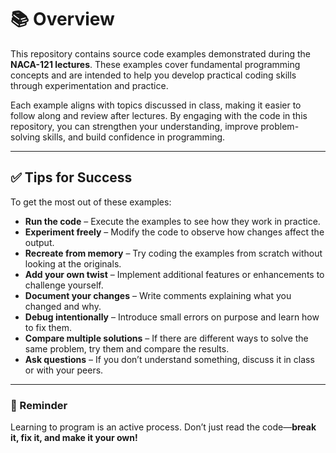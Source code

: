 # 📚 Overview  
This repository contains source code examples demonstrated during the **NACA-121 lectures**. These examples cover fundamental programming concepts and are intended to help you develop practical coding skills through experimentation and practice.

Each example aligns with topics discussed in class, making it easier to follow along and review after lectures. By engaging with the code in this repository, you can strengthen your understanding, improve problem-solving skills, and build confidence in programming.

---

## ✅ Tips for Success  
To get the most out of these examples:

- **Run the code** – Execute the examples to see how they work in practice.  
- **Experiment freely** – Modify the code to observe how changes affect the output.  
- **Recreate from memory** – Try coding the examples from scratch without looking at the originals.  
- **Add your own twist** – Implement additional features or enhancements to challenge yourself.  
- **Document your changes** – Write comments explaining what you changed and why.  
- **Debug intentionally** – Introduce small errors on purpose and learn how to fix them.  
- **Compare multiple solutions** – If there are different ways to solve the same problem, try them and compare the results.  
- **Ask questions** – If you don’t understand something, discuss it in class or with your peers.  

---

### 📌 Reminder  
Learning to program is an active process. Don’t just read the code—**break it, fix it, and make it your own!**
